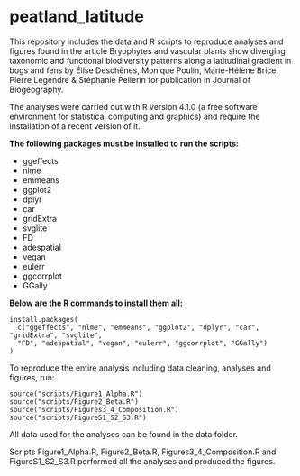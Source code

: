 # peatland_latitude
This repository includes the data and R scripts to reproduce analyses and figures found in the article Bryophytes and vascular plants show diverging taxonomic and functional biodiversity patterns along a latitudinal gradient in bogs and fens by Élise Deschênes, Monique Poulin, Marie-Hélène Brice, Pierre Legendre & Stéphanie Pellerin for publication in Journal of Biogeography. 

The analyses were carried out with R version 4.1.0  (a free software environment for statistical computing and graphics) and require the installation of a recent version of it.

**The following packages must be installed to run the scripts:**

- ggeffects
- nlme
- emmeans
- ggplot2
- dplyr
- car
- gridExtra
- svglite
- FD
- adespatial
- vegan
- eulerr
- ggcorrplot
- GGally

**Below are the R commands to install them all:**

```
install.packages(
  c("ggeffects", "nlme", "emmeans", "ggplot2", "dplyr", "car", "gridExtra", "svglite",
  "FD", "adespatial", "vegan", "eulerr", "ggcorrplot", "GGally")
)
```

To reproduce the entire analysis including data cleaning, analyses and figures, run:
```
source("scripts/Figure1_Alpha.R")
source("scripts/Figure2_Beta.R")
source("scripts/Figures3_4_Composition.R")
source("scripts/FigureS1_S2_S3.R")
```
All data used for the analyses can be found in the data folder.

Scripts Figure1_Alpha.R, Figure2_Beta.R, Figures3_4_Composition.R and FigureS1_S2_S3.R performed all the analyses and produced the figures.

